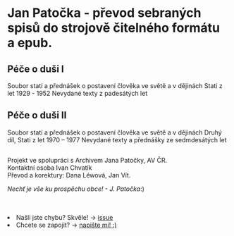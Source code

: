 <h1>Jan Patočka - převod sebraných spisů do strojově čitelného formátu a epub.</h1> 

<h2>Péče o duši I</h2>
<p>Soubor statí a přednášek o postavení člověka ve světě a v dějinách
Stati z let 1929 - 1952
Nevydané texty z padesátých let</p>

<h2>Péče o duši II</h2>
<p>Soubor statí a přednášek o postavení člověka ve světě a v dějinách
Druhý díl, Stati z let 1970 – 1977
Nevydané texty a přednášky ze sedmdesátých let</p>

<h2></h2>
<p>Projekt ve spolupráci s Archivem Jana Patočky, AV ČR. <br/>Kontaktní osoba Ivan Chvatík<br/>
Převod a korektury: Dana Léwová, Jan Vít.</p>


<i>Nechť je vše ku prospěchu obce! - J. Patočka</i>:)

<br/>
<br/>
<li>Našli jste chybu? Skvěle! -> <a href="https://github.com/danalw/Pece-o-dusi-I-a-II---Jan-Patocka/issues">issue</a></li>
<li>Chcete se zapojit? -> <a href="mailto:lew.dana@gmail.com?Subject=PD12%20GITHUB" target="_top">napište mi! :)</a></li>

